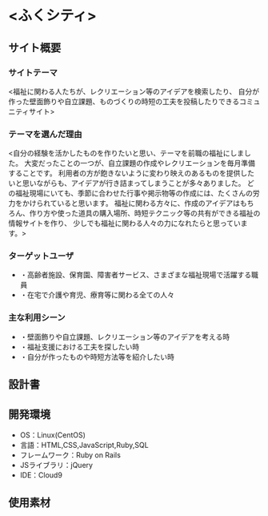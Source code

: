 # <ふくシティ>


## サイト概要
### サイトテーマ
<福祉に関わる人たちが、レクリエーション等のアイデアを検索したり、
自分が作った壁面飾りや自立課題、ものづくりの時短の工夫を投稿したりできるコミュニティサイト>


### テーマを選んだ理由
<自分の経験を活かしたものを作りたいと思い、テーマを前職の福祉にしました。
大変だったことの一つが、自立課題の作成やレクリエーションを毎月準備することです。
利用者の方が飽きないように変わり映えのあるものを提供したいと思いながらも、アイデアが行き詰まってしまうことが多々ありました。
どの福祉現場にいても、季節に合わせた行事や掲示物等の作成には、たくさんの労力をかけられていると思います。
福祉に関わる方々に、作成のアイデアはもちろん、作り方や使った道具の購入場所、時短テクニック等の共有ができる福祉の情報サイトを作り、
少しでも福祉に関わる人々の力になれたらと思っています。>


### ターゲットユーザ
- ・高齢者施設、保育園、障害者サービス、さまざまな福祉現場で活躍する職員
- ・在宅で介護や育児、療育等に関わる全ての人々


### 主な利用シーン
- ・壁面飾りや自立課題、レクリエーション等のアイデアを考える時
- ・福祉支援における工夫を探したい時
- ・自分が作ったものや時短方法等を紹介したい時


## 設計書


## 開発環境
- OS：Linux(CentOS)
- 言語：HTML,CSS,JavaScript,Ruby,SQL
- フレームワーク：Ruby on Rails
- JSライブラリ：jQuery
- IDE：Cloud9


## 使用素材
